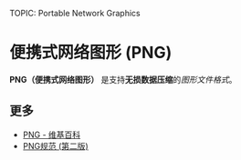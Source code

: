 TOPIC: Portable Network Graphics

# 便携式网络图形 (PNG)

**PNG（便携式网络图形）** 是支持**无损数据压缩**的*图形文件格式*。

## 更多

- [PNG - 维基百科](https://en.wikipedia.org/wiki/Portable_Network_Graphics)
- [PNG规范 (第二版)](https://www.w3.org/TR/PNG/)
